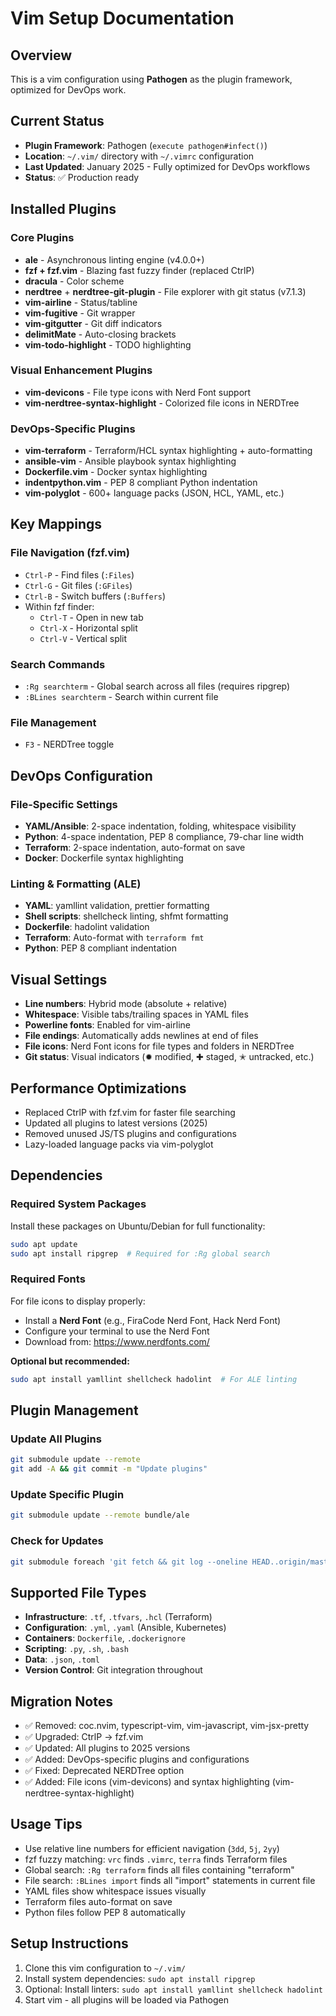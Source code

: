 # Vim Setup Documentation

## Overview
This is a vim configuration using **Pathogen** as the plugin framework, optimized for DevOps work.

## Current Status
- **Plugin Framework**: Pathogen (`execute pathogen#infect()`)
- **Location**: `~/.vim/` directory with `~/.vimrc` configuration
- **Last Updated**: January 2025 - Fully optimized for DevOps workflows
- **Status**: ✅ Production ready

## Installed Plugins

### Core Plugins
- **ale** - Asynchronous linting engine (v4.0.0+)
- **fzf + fzf.vim** - Blazing fast fuzzy finder (replaced CtrlP)
- **dracula** - Color scheme
- **nerdtree** + **nerdtree-git-plugin** - File explorer with git status (v7.1.3)
- **vim-airline** - Status/tabline
- **vim-fugitive** - Git wrapper
- **vim-gitgutter** - Git diff indicators
- **delimitMate** - Auto-closing brackets
- **vim-todo-highlight** - TODO highlighting

### Visual Enhancement Plugins
- **vim-devicons** - File type icons with Nerd Font support
- **vim-nerdtree-syntax-highlight** - Colorized file icons in NERDTree

### DevOps-Specific Plugins
- **vim-terraform** - Terraform/HCL syntax highlighting + auto-formatting
- **ansible-vim** - Ansible playbook syntax highlighting
- **Dockerfile.vim** - Docker syntax highlighting
- **indentpython.vim** - PEP 8 compliant Python indentation
- **vim-polyglot** - 600+ language packs (JSON, HCL, YAML, etc.)

## Key Mappings

### File Navigation (fzf.vim)
- `Ctrl-P` - Find files (`:Files`)
- `Ctrl-G` - Git files (`:GFiles`)
- `Ctrl-B` - Switch buffers (`:Buffers`)
- Within fzf finder:
  - `Ctrl-T` - Open in new tab
  - `Ctrl-X` - Horizontal split
  - `Ctrl-V` - Vertical split

### Search Commands
- `:Rg searchterm` - Global search across all files (requires ripgrep)
- `:BLines searchterm` - Search within current file

### File Management
- `F3` - NERDTree toggle

## DevOps Configuration

### File-Specific Settings
- **YAML/Ansible**: 2-space indentation, folding, whitespace visibility
- **Python**: 4-space indentation, PEP 8 compliance, 79-char line width
- **Terraform**: 2-space indentation, auto-format on save
- **Docker**: Dockerfile syntax highlighting

### Linting & Formatting (ALE)
- **YAML**: yamllint validation, prettier formatting
- **Shell scripts**: shellcheck linting, shfmt formatting
- **Dockerfile**: hadolint validation
- **Terraform**: Auto-format with `terraform fmt`
- **Python**: PEP 8 compliant indentation

## Visual Settings
- **Line numbers**: Hybrid mode (absolute + relative)
- **Whitespace**: Visible tabs/trailing spaces in YAML files
- **Powerline fonts**: Enabled for vim-airline
- **File endings**: Automatically adds newlines at end of files
- **File icons**: Nerd Font icons for file types and folders in NERDTree
- **Git status**: Visual indicators (✹ modified, ✚ staged, ✭ untracked, etc.)

## Performance Optimizations
- Replaced CtrlP with fzf.vim for faster file searching
- Updated all plugins to latest versions (2025)
- Removed unused JS/TS plugins and configurations
- Lazy-loaded language packs via vim-polyglot

## Dependencies

### Required System Packages
Install these packages on Ubuntu/Debian for full functionality:
```bash
sudo apt update
sudo apt install ripgrep  # Required for :Rg global search
```

### Required Fonts
For file icons to display properly:
- Install a **Nerd Font** (e.g., FiraCode Nerd Font, Hack Nerd Font)
- Configure your terminal to use the Nerd Font
- Download from: https://www.nerdfonts.com/

**Optional but recommended:**
```bash
sudo apt install yamllint shellcheck hadolint  # For ALE linting
```

## Plugin Management

### Update All Plugins
```bash
git submodule update --remote
git add -A && git commit -m "Update plugins"
```

### Update Specific Plugin
```bash
git submodule update --remote bundle/ale
```

### Check for Updates
```bash
git submodule foreach 'git fetch && git log --oneline HEAD..origin/master | head -5'
```

## Supported File Types
- **Infrastructure**: `.tf`, `.tfvars`, `.hcl` (Terraform)
- **Configuration**: `.yml`, `.yaml` (Ansible, Kubernetes)
- **Containers**: `Dockerfile`, `.dockerignore`
- **Scripting**: `.py`, `.sh`, `.bash`
- **Data**: `.json`, `.toml`
- **Version Control**: Git integration throughout

## Migration Notes
- ✅ Removed: coc.nvim, typescript-vim, vim-javascript, vim-jsx-pretty
- ✅ Upgraded: CtrlP → fzf.vim
- ✅ Updated: All plugins to 2025 versions
- ✅ Added: DevOps-specific plugins and configurations
- ✅ Fixed: Deprecated NERDTree option
- ✅ Added: File icons (vim-devicons) and syntax highlighting (vim-nerdtree-syntax-highlight)

## Usage Tips
- Use relative line numbers for efficient navigation (`3dd`, `5j`, `2yy`)
- fzf fuzzy matching: `vrc` finds `.vimrc`, `terra` finds Terraform files
- Global search: `:Rg terraform` finds all files containing "terraform"
- File search: `:BLines import` finds all "import" statements in current file
- YAML files show whitespace issues visually
- Terraform files auto-format on save
- Python files follow PEP 8 automatically

## Setup Instructions
1. Clone this vim configuration to `~/.vim/`
2. Install system dependencies: `sudo apt install ripgrep`
3. Optional: Install linters: `sudo apt install yamllint shellcheck hadolint`
4. Start vim - all plugins will be loaded via Pathogen